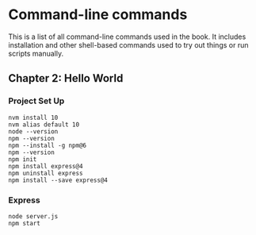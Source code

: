 # Command-line commands

This is a list of all command-line commands used in the book. It includes
installation and other shell-based commands used to try out things or
run scripts manually.

## Chapter 2: Hello World

### Project Set Up

```
nvm install 10
nvm alias default 10
node --version
npm --version
npm --install -g npm@6
npm --version
npm init
npm install express@4
npm uninstall express
npm install --save express@4
```

### Express
```
node server.js
npm start
```

